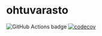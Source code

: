 # ohtuvarasto

![GitHub Actions badge](https://github.com/oilstein/ohtuvarasto/workflows/CI/badge.svg)
[![codecov](https://codecov.io/github/OilStein/ohtuvarasto/graph/badge.svg?token=NGDDC86UBA)](https://codecov.io/github/OilStein/ohtuvarasto)
